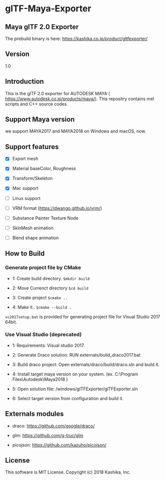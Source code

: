 # glTF-Maya-Exporter

## Maya glTF 2.0 Exporter

The prebuild binary is here: https://kashika.co.jp/product/gltfexporter/

## Version
1.0

## Introduction
This is the glTF 2.0 exporter for AUTODESK MAYA (
https://www.autodesk.co.jp/products/maya/). 
This repositry contains mel scripts and C++ source codes.


## Support Maya version

we support MAYA2017 and MAYA2018 on Windows and macOS, now.


## Support features

- [x] Export mesh

- [x] Material baseColor, Roughness

- [x] Transform/Skeleton

- [x] Mac support

- [ ] Linux support

- [ ] VRM format (https://dwango.github.io/vrm/)

- [ ] Substance Painter Texture Node

- [ ] SkinMesh animation

- [ ] Blend shape animation


## How to Build

### Generate project file by CMake

- 1: Create build directory. `$mkdir build`

- 2: Move Currenct directory `$cd build`

- 3: Create project `$cmake ..`

- 4: Make it..  `$cmake --build .`

`vc2017setup.bat` is provided for generating project file for Visual Studio 2017 64bit.

### Use Visual Studio (deprecated)

- 1: Requirements: Visual studio 2017.

- 2: Generate Draco solution: RUN externals/build_draco2017.bat

- 3: Build draco project: Open externals/draco/build/draco.sln and build it.

- 4: Install target maya version on your system. (ex. C:\Program Files\Autodesk\Maya2018 )

- 5: Open solution file: /windows/glTFExporter/glTFExporter.sln

- 6: Select target version from configuration and build it.


## Externals modules

- draco: https://github.com/google/draco/

- glm: https://github.com/g-truc/glm

- picojson: https://github.com/kazuho/picojson/


## License

This software is MIT License.
Copyright (c) 2018 Kashika, Inc.

